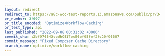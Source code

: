 ```yaml
---
layout: redirect
redirect_to: https://a8c-woo-test-reports.s3.amazonaws.com/public/pr/34607/api/index.html
pr_number: 34607
pr_title_encoded: "Optimize+Workflow+Caching"
pr_test_type: api
last_published: "2022-09-08 00:31:02 +0000"
commit_sha: c2bf976343cedb9517ec56ef05fef2fc20f96887
commit_message: "Fixed Composer Cache Directory"
branch_name: optimize/workflow-caching
---
```

